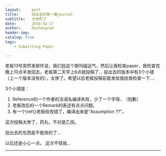 ```yaml
---
layout:     post
title:      投出去的第一篇journal
subtitle:   太惨烈了
date:       2018-02-17
author:     hechangran
header-img:
catalog: true
tags:
    - Submitting Paper

---
```


老板13号突然发邮件说，我们投这个期刊碰运气，然后让我检查paper，我检查完晚上10点半发回去，老板第二天早上6点就投稿了...
投出去的版本中有3个小错（上一个版本没有的），太惨了。希望以后老板投稿前能发给我给我检查一下....

3个小错是：
1. Reference的一个作者的法语名编译失败，少了一个字母.. （抱歉）
2. 老板改后的一个Remark的表述有点点问题。
3. 有一个\ref{}老板给改错了，编译出来是"Assumption ??"。

这次投稿太惨了，药丸，不对是乙烷。

投出去的东西是不能改的了...

以后还是小心一点。
这次不怪我...








---
